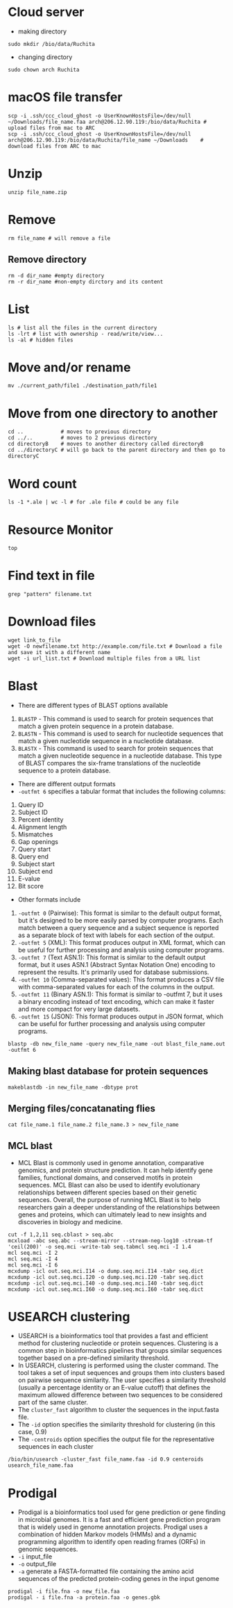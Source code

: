 # Cloud server
- making directory
```
sudo mkdir /bio/data/Ruchita
```
- changing directory
```
sudo chown arch Ruchita
```

# macOS file transfer
```
scp -i .ssh/ccc_cloud_ghost -o UserKnownHostsFile=/dev/null ~/Downloads/file_name.faa arch@206.12.90.119:/bio/data/Ruchita # upload files from mac to ARC
scp -i .ssh/ccc_cloud_ghost -o UserKnownHostsFile=/dev/null  arch@206.12.90.119:/bio/data/Ruchita/file_name ~/Downloads    # download files from ARC to mac
```
# Unzip
```
unzip file_name.zip
```

# Remove 
```
rm file_name # will remove a file
```

## Remove directory
```
rm -d dir_name #empty directory
rm -r dir_name #non-empty dirctory and its content
```

# List
```
ls # list all the files in the current directory
ls -lrt # list with ownership - read/write/view...
ls -al # hidden files
```

# Move and/or rename
```
mv ./current_path/file1 ./destination_path/file1
```

# Move from one directory to another
```
cd ..            # moves to previous directory
cd ../..         # moves to 2 previous directory
cd directoryB    # moves to another directory called directoryB
cd ../directoryC # will go back to the parent directory and then go to directoryC
```

# Word count
```
ls -1 *.ale | wc -l # for .ale file # could be any file
```

# Resource Monitor
```
top
```

# Find text in file
```
grep "pattern" filename.txt
```

# Download files
```
wget link_to_file
wget -O newfilename.txt http://example.com/file.txt # Download a file and save it with a different name
wget -i url_list.txt # Download multiple files from a URL list
```

# Blast
- There are different types of BLAST options available
1. `BLASTP` - This command is used to search for protein sequences that match a given protein sequence in a protein database.
2. `BLASTN` - This command is used to search for nucleotide sequences that match a given nucleotide sequence in a nucleotide database.
3. `BLASTX` - This command is used to search for protein sequences that match a given nucleotide sequence in a nucleotide database. This type of BLAST compares the six-frame translations of the nucleotide sequence to a protein database.
- There are different output formats 
- `-outfmt 6` specifies a tabular format that includes the following columns:
1. Query ID
2. Subject ID
3. Percent identity
4. Alignment length
5. Mismatches
6. Gap openings
7. Query start
8. Query end
9. Subject start
10. Subject end
11. E-value
12. Bit score
- Other formats include
1. `-outfmt 0` (Pairwise): This format is similar to the default output format, but it's designed to be more easily parsed by computer programs. Each match between a query sequence and a subject sequence is reported as a separate block of text with labels for each section of the output.
2. `-outfmt 5` (XML): This format produces output in XML format, which can be useful for further processing and analysis using computer programs.
3. `-outfmt 7` (Text ASN.1): This format is similar to the default output format, but it uses ASN.1 (Abstract Syntax Notation One) encoding to represent the results. It's primarily used for database submissions.
4. `-outfmt 10` (Comma-separated values): This format produces a CSV file with comma-separated values for each of the columns in the output.
5. `-outfmt 11` (Binary ASN.1): This format is similar to -outfmt 7, but it uses a binary encoding instead of text encoding, which can make it faster and more compact for very large datasets.
6. `-outfmt 15` (JSON): This format produces output in JSON format, which can be useful for further processing and analysis using computer programs.
```
blastp -db new_file_name -query new_file_name -out blast_file_name.out -outfmt 6 
```
## Making blast database for protein sequences
```
makeblastdb -in new_file_name -dbtype prot
```
## Merging files/concatanating flies
```
cat file_name.1 file_name.2 file_name.3 > new_file_name 
```

## MCL blast
- MCL Blast is commonly used in genome annotation, comparative genomics, and protein structure prediction. It can help identify gene families, functional domains, and conserved motifs in protein sequences. MCL Blast can also be used to identify evolutionary relationships between different species based on their genetic sequences. Overall, the purpose of running MCL Blast is to help researchers gain a deeper understanding of the relationships between genes and proteins, which can ultimately lead to new insights and discoveries in biology and medicine.
```
cut -f 1,2,11 seq.cblast > seq.abc
mcxload -abc seq.abc --stream-mirror --stream-neg-log10 -stream-tf 'ceil(200)' -o seq.mci -write-tab seq.tabmcl seq.mci -I 1.4
mcl seq.mci -I 2
mcl seq.mci -I 4
mcl seq.mci -I 6
mcxdump -icl out.seq.mci.I14 -o dump.seq.mci.I14 -tabr seq.dict
mcxdump -icl out.seq.mci.I20 -o dump.seq.mci.I20 -tabr seq.dict
mcxdump -icl out.seq.mci.I40 -o dump.seq.mci.I40 -tabr seq.dict
mcxdump -icl out.seq.mci.I60 -o dump.seq.mci.I60 -tabr seq.dict
```

# USEARCH clustering
- USEARCH is a bioinformatics tool that provides a fast and efficient method for clustering nucleotide or protein sequences. Clustering is a common step in bioinformatics pipelines that groups similar sequences together based on a pre-defined similarity threshold.
- In USEARCH, clustering is performed using the cluster command. The tool takes a set of input sequences and groups them into clusters based on pairwise sequence similarity. The user specifies a similarity threshold (usually a percentage identity or an E-value cutoff) that defines the maximum allowed difference between two sequences to be considered part of the same cluster.
- The `cluster_fast` algorithm to cluster the sequences in the input.fasta file. 
- The `-id` option specifies the similarity threshold for clustering (in this case, 0.9)
- The `-centroids` option specifies the output file for the representative sequences in each cluster 
```
/bio/bin/usearch -cluster_fast file_name.faa -id 0.9 centeroids usearch_file_name.faa
```

# Prodigal 
- Prodigal is a bioinformatics tool used for gene prediction or gene finding in microbial genomes. It is a fast and efficient gene prediction program that is widely used in genome annotation projects. Prodigal uses a combination of hidden Markov models (HMMs) and a dynamic programming algorithm to identify open reading frames (ORFs) in genomic sequences.
- `-i` input_file
- `-o` output_file
- `-a` generate a FASTA-formatted file containing the amino acid sequences of the predicted protein-coding genes in the input genome
```
prodigal -i file.fna -o new_file.faa
prodigal - i file.fna -a protein.faa -o genes.gbk
```
